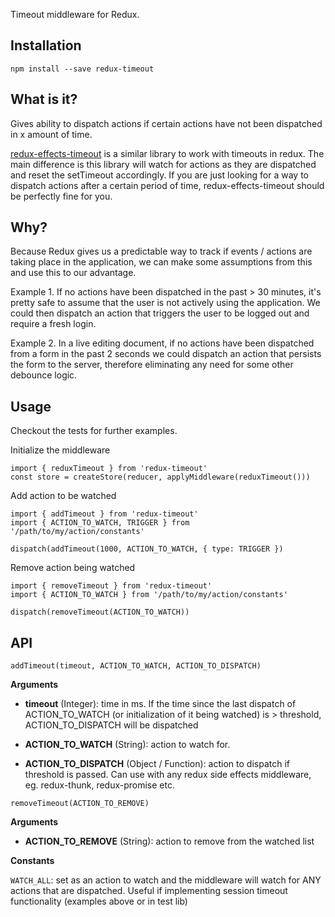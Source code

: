 Timeout middleware for Redux.

Installation
---
```
npm install --save redux-timeout
```

What is it?
---
Gives ability to dispatch actions if certain actions have not been dispatched in x amount of time.

[redux-effects-timeout](https://github.com/redux-effects/redux-effects-timeout) is a similar library to work with timeouts in redux.  The main difference is this library will watch for actions as they are dispatched and reset the setTimeout accordingly.  If you are just looking for a way to dispatch actions after a certain period of time, redux-effects-timeout should be perfectly fine for you.

Why?
---
Because Redux gives us a predictable way to track if events / actions are taking place in the application, we can make some assumptions from this and use this to our advantage.  

Example 1. If no actions have been dispatched in the past > 30 minutes, it's pretty safe to assume that the user is not actively using the application.  We could then dispatch an action that triggers the user to be logged out and require a fresh login.

Example 2. In a live editing document, if no actions have been dispatched from a form in the past 2 seconds we could dispatch an action that persists the form to the server, therefore eliminating any need for some other debounce logic.

Usage
---
Checkout the tests for further examples.

Initialize the middleware
```
import { reduxTimeout } from 'redux-timeout'
const store = createStore(reducer, applyMiddleware(reduxTimeout()))
```

Add action to be watched
```
import { addTimeout } from 'redux-timeout'
import { ACTION_TO_WATCH, TRIGGER } from '/path/to/my/action/constants'

dispatch(addTimeout(1000, ACTION_TO_WATCH, { type: TRIGGER })
```

Remove action being watched
```
import { removeTimeout } from 'redux-timeout'
import { ACTION_TO_WATCH } from '/path/to/my/action/constants'

dispatch(removeTimeout(ACTION_TO_WATCH))
```

API
---
```
addTimeout(timeout, ACTION_TO_WATCH, ACTION_TO_DISPATCH)
```
**Arguments**

+ **timeout** (Integer): time in ms.  If the time since the last dispatch of ACTION_TO_WATCH (or initialization of it being watched) is > threshold, ACTION_TO_DISPATCH will be dispatched

+ **ACTION_TO_WATCH** (String): action to watch for.

+ **ACTION_TO_DISPATCH** (Object / Function): action to dispatch if threshold is passed.  Can use with any redux side effects middleware, eg. redux-thunk, redux-promise etc.

```
removeTimeout(ACTION_TO_REMOVE)
```
**Arguments**

+ **ACTION_TO_REMOVE** (String): action to remove from the watched list

**Constants**

```WATCH_ALL```: set as an action to watch and the middleware will watch for ANY actions that are dispatched.  Useful if implementing session timeout functionality (examples above or in test lib)
